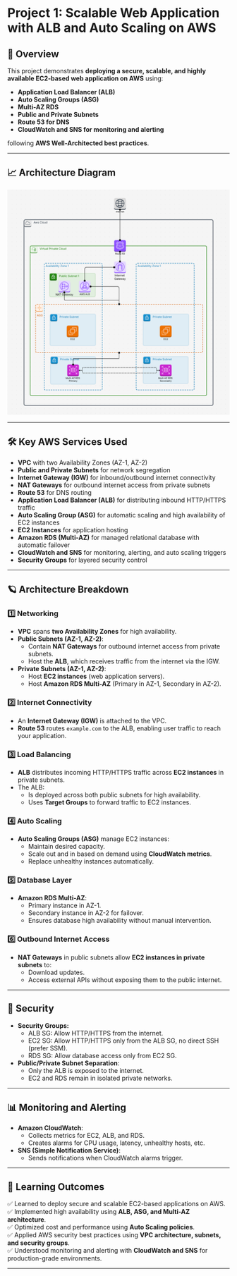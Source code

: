 # Project 1: Scalable Web Application with ALB and Auto Scaling on AWS

## 📌 Overview

This project demonstrates **deploying a secure, scalable, and highly available EC2-based web application on AWS** using:

- **Application Load Balancer (ALB)**
- **Auto Scaling Groups (ASG)**
- **Multi-AZ RDS**
- **Public and Private Subnets**
- **Route 53 for DNS**
- **CloudWatch and SNS for monitoring and alerting**

following **AWS Well-Architected best practices**.

---

## 📈 Architecture Diagram

![Architecture Diagram](/Architecture.png)

---

## 🛠️ Key AWS Services Used

- **VPC** with two Availability Zones (AZ-1, AZ-2)
- **Public and Private Subnets** for network segregation
- **Internet Gateway (IGW)** for inbound/outbound internet connectivity
- **NAT Gateways** for outbound internet access from private subnets
- **Route 53** for DNS routing
- **Application Load Balancer (ALB)** for distributing inbound HTTP/HTTPS traffic
- **Auto Scaling Group (ASG)** for automatic scaling and high availability of EC2 instances
- **EC2 Instances** for application hosting
- **Amazon RDS (Multi-AZ)** for managed relational database with automatic failover
- **CloudWatch and SNS** for monitoring, alerting, and auto scaling triggers
- **Security Groups** for layered security control

---

## 🪐 Architecture Breakdown

### **1️⃣ Networking**

- **VPC** spans **two Availability Zones** for high availability.
- **Public Subnets (AZ-1, AZ-2)**:
  - Contain **NAT Gateways** for outbound internet access from private subnets.
  - Host the **ALB**, which receives traffic from the internet via the IGW.
- **Private Subnets (AZ-1, AZ-2)**:
  - Host **EC2 instances** (web application servers).
  - Host **Amazon RDS Multi-AZ** (Primary in AZ-1, Secondary in AZ-2).

### **2️⃣ Internet Connectivity**

- An **Internet Gateway (IGW)** is attached to the VPC.
- **Route 53** routes `example.com` to the ALB, enabling user traffic to reach your application.

### **3️⃣ Load Balancing**

- **ALB** distributes incoming HTTP/HTTPS traffic across **EC2 instances** in private subnets.
- The ALB:
  - Is deployed across both public subnets for high availability.
  - Uses **Target Groups** to forward traffic to EC2 instances.

### **4️⃣ Auto Scaling**

- **Auto Scaling Groups (ASG)** manage EC2 instances:
  - Maintain desired capacity.
  - Scale out and in based on demand using **CloudWatch metrics**.
  - Replace unhealthy instances automatically.

### **5️⃣ Database Layer**

- **Amazon RDS Multi-AZ**:
  - Primary instance in AZ-1.
  - Secondary instance in AZ-2 for failover.
  - Ensures database high availability without manual intervention.

### **6️⃣ Outbound Internet Access**

- **NAT Gateways** in public subnets allow **EC2 instances in private subnets** to:
  - Download updates.
  - Access external APIs without exposing them to the public internet.

---

## 🔐 Security

- **Security Groups:**
  - ALB SG: Allow HTTP/HTTPS from the internet.
  - EC2 SG: Allow HTTP/HTTPS only from the ALB SG, no direct SSH (prefer SSM).
  - RDS SG: Allow database access only from EC2 SG.
- **Public/Private Subnet Separation**:
  - Only the ALB is exposed to the internet.
  - EC2 and RDS remain in isolated private networks.

---

## 📊 Monitoring and Alerting

- **Amazon CloudWatch**:
  - Collects metrics for EC2, ALB, and RDS.
  - Creates alarms for CPU usage, latency, unhealthy hosts, etc.
- **SNS (Simple Notification Service)**:
  - Sends notifications when CloudWatch alarms trigger.

---

## 🚀 Learning Outcomes

✅ Learned to deploy secure and scalable EC2-based applications on AWS.  
✅ Implemented high availability using **ALB, ASG, and Multi-AZ architecture**.  
✅ Optimized cost and performance using **Auto Scaling policies**.  
✅ Applied AWS security best practices using **VPC architecture, subnets, and security groups**.  
✅ Understood monitoring and alerting with **CloudWatch and SNS** for production-grade environments.

---
